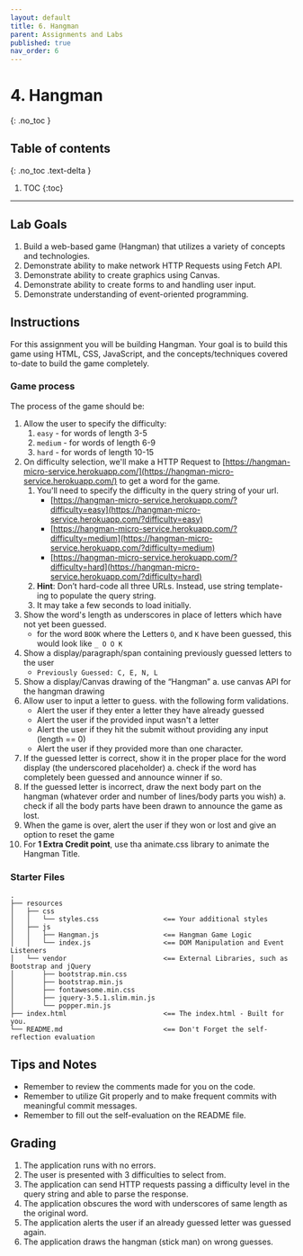 ```yaml
---
layout: default
title: 6. Hangman
parent: Assignments and Labs
published: true
nav_order: 6
---
```

# 4. Hangman
{: .no_toc }

## Table of contents
{: .no_toc .text-delta }

1. TOC
{:toc}

---

## Lab Goals
1. Build a web-based game (Hangman) that utilizes a variety of concepts and technologies.
2. Demonstrate ability to make network HTTP Requests using Fetch API.
3. Demonstrate ability to create graphics using Canvas.
4. Demonstrate ability to create forms to and handling user input.
5. Demonstrate understanding of event-oriented programming.


## Instructions
For this assignment you will be building Hangman. Your goal is to build this game using HTML, CSS, JavaScript, and the concepts/techniques covered to-date to build the game completely. 

### Game process
The process of the game should be:
1. Allow the user to specify the difficulty:
    1. `easy` - for words of length 3-5
    2. `medium` - for words of length 6-9
    3. `hard` - for words of length 10-15
2. On difficulty selection, we'll make a HTTP Request to [https://hangman-micro-service.herokuapp.com/](https://hangman-micro-service.herokuapp.com/) to get a word for the game.
    1. You'll need to specify the difficulty in the query string of your url.
        * [https://hangman-micro-service.herokuapp.com/?difficulty=easy](https://hangman-micro-service.herokuapp.com/?difficulty=easy)
        * [https://hangman-micro-service.herokuapp.com/?difficulty=medium](https://hangman-micro-service.herokuapp.com/?difficulty=medium)
        * [https://hangman-micro-service.herokuapp.com/?difficulty=hard](https://hangman-micro-service.herokuapp.com/?difficulty=hard)
    2. **Hint**: Don’t hard-code all three URLs. Instead, use string template-ing to populate the query string.
    3. It may take a few seconds to load initially.
3. Show the word's length as underscores in place of letters which have not yet been guessed.
    * for the word `BOOK` where the Letters `O`, and `K` have been guessed, this would look like `_ O O K `
4. Show a display/paragraph/span containing previously guessed letters to the user
    * `Previously Guessed: C, E, N, L`
5. Show a display/Canvas drawing of the “Hangman”
    a. use canvas API for the hangman drawing
6. Allow user to input a letter to guess. with the following form validations.
    * Alert the user if they enter a letter they have already guessed
    * Alert the user if the provided input wasn't a letter
    * Alert the user if they hit the submit without providing any input (length == 0)
    * Alert the user if they provided more than one character.
5. If the guessed letter is correct, show it in the proper place for the word display (the underscored placeholder)
    a. check if the word has completely been guessed and announce winner if so.
6. If the guessed letter is incorrect, draw the next body part on the hangman (whatever order and number of lines/body parts you wish)
    a. check if all the body parts have been drawn to announce the game as lost.
7. When the game is over, alert the user if they won or lost and give an option to reset the game
8. For **1 Extra Credit point**, use tha animate.css library to animate the Hangman Title.

### Starter Files
```
.
├── resources
│   ├── css
│   │   └── styles.css                <== Your additional styles
│   ├── js
│   │   ├── Hangman.js                <== Hangman Game Logic
│   │   └── index.js                  <== DOM Manipulation and Event Listeners
│   └── vendor                        <== External Libraries, such as Bootstrap and jQuery
│       ├── bootstrap.min.css
│       ├── bootstrap.min.js
│       ├── fontawesome.min.css
│       ├── jquery-3.5.1.slim.min.js
│       └── popper.min.js
├── index.html                        <== The index.html - Built for you.
└── README.md                         <== Don't Forget the self-reflection evaluation
```

## Tips and Notes
* Remember to review the comments made for you on the code.
* Remember to utilize Git properly and to make frequent commits with meaningful commit messages.
* Remember to fill out the self-evaluation on the README file.

## Grading
1. The application runs with no errors.
2. The user is presented with 3 difficulties to select from.
3. The application can send HTTP requests passing a difficulty level in the query string and able to parse the response.
4. The application obscures the word with underscores of same length as the original word.
5. The application alerts the user if an already guessed letter was guessed again.
6. The application draws the hangman (stick man) on wrong guesses.
